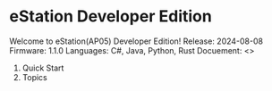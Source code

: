 # eStation Developer Edition
Welcome to eStation(AP05) Developer Edition!
Release: 2024-08-08
Firmware: 1.1.0
Languages: C#, Java, Python, Rust
Docuement: <<D21 eStation Developer Guidline>>
1. Quick Start
2. Topics

